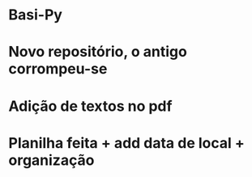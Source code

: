 # Basi-Py
# Novo repositório, o antigo corrompeu-se
# Adição de textos no pdf
# Planilha feita + add data de local + organização